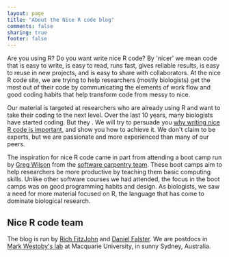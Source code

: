 ```yaml
---
layout: page
title: "About the Nice R code blog"
comments: false
sharing: true
footer: false
---
```


<!-- Revise
- twitter feeds. 
- Contact details.
- different approach
 -->

Are you using R? Do you want write nice R code? By 'nicer' we mean code that is easy to write, is easy to read, runs fast, gives reliable results, is easy to reuse in new projects, and is easy to share with collaborators. At the nice R code site, we are trying to help researchers (mostly biologists) get the most out of their code by communicating the elements of work flow and good coding habits that help transform code from messy to nice. 

Our material is targeted at researchers who are already using R and want to take their coding to the next level. Over the last 10 years, many biologists have started coding. But they . We will try to persuade you [why writing nice R code is important](../blog/2013-04-05-why-nice-code/), and show you how to achieve it. We don't claim to be experts, but we are passionate and more experienced than many of our peers.

The inspiration for nice R code came in part from attending a boot camp run by [Greg Wilson](https://twitter.com/gvwilson) from the [software carpentry team](http://software-carpentry.org/). These boot camps aim to help researchers be more productive by teaching them 
basic computing skills. Unlike other software courses we had attended, the focus in the boot camps was on good programming habits and design. As biologists, we saw a need for more material focused on R, the language that has come to dominate biological research. 

## Nice R code team

The blog is run by [Rich FitzJohn](http://www.zoology.ubc.ca/~fitzjohn/) and [Daniel Falster](http://www.falsters.net/daniel).  We are postdocs in [Mark Westoby's lab](http://bio.mq.edu.au/ecology/) at Macquarie University, in sunny Sydney, Australia. 

<!-- <aside class="sidebar">
    {% include_array default_asides %}
</aside>

 -->
